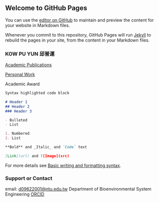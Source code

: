 ## Welcome to GitHub Pages

You can use the [editor on GitHub](https://github.com/puyun321/steveyun/edit/gh-pages/index.md) to maintain and preview the content for your website in Markdown files.

Whenever you commit to this repository, GitHub Pages will run [Jekyll](https://jekyllrb.com/) to rebuild the pages in your site, from the content in your Markdown files.

### KOW PU YUN 邱普運

[Academic Publications](https://github.com/puyun321/steveyun.github.io/edit/gh-pages/Publication.md)

[Personal Work](https://github.com/puyun321/steveyun.github.io/edit/gh-pages/Personal_work.md)

Academic Award

```markdown
Syntax highlighted code block

# Header 1
## Header 2
### Header 3

- Bulleted
- List

1. Numbered
2. List

**Bold** and _Italic_ and `Code` text

[Link](url) and ![Image](src)
```

For more details see [Basic writing and formatting syntax](https://docs.github.com/en/github/writing-on-github/getting-started-with-writing-and-formatting-on-github/basic-writing-and-formatting-syntax).


### Support or Contact

email: d09622001@ntu.edu.tw       Department of Bioenvironmental System Engineering         [ORCID](https://orcid.org/my-orcid?orcid=0000-0001-5718-9316)

